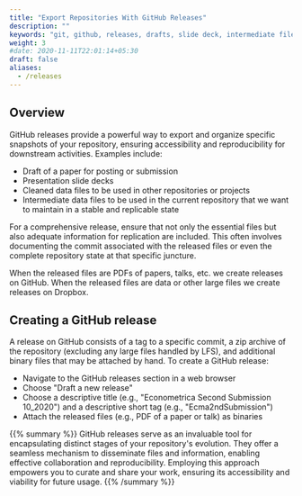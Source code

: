 ```yaml
---
title: "Export Repositories With GitHub Releases"
description: ""
keywords: "git, github, releases, drafts, slide deck, intermediate files, repositories, export"
weight: 3
#date: 2020-11-11T22:01:14+05:30
draft: false
aliases:
  - /releases
---
```


## Overview

GitHub releases provide a powerful way to export and organize specific snapshots of your repository, ensuring accessibility and reproducibility for downstream activities. Examples include:
* Draft of a paper for posting or submission
* Presentation slide decks
* Cleaned data files to be used in other repositories or projects
* Intermediate data files to be used in the current repository that we want to maintain in a stable and replicable state

For a comprehensive release, ensure that not only the essential files but also adequate information for replication are included. This often involves documenting the commit associated with the released files or even the complete repository state at that specific juncture.

When the released files are PDFs of papers, talks, etc. we create releases on GitHub. When the released files are data or other large files we create releases on Dropbox.

## Creating a GitHub release

A release on GitHub consists of a tag to a specific commit, a zip archive of the repository (excluding any large files handled by LFS), and additional binary files that may be attached by hand. To create a GitHub release:
* Navigate to the GitHub releases section in a web browser
* Choose "Draft a new release"
* Choose a descriptive title (e.g., "Econometrica Second Submission 10_2020") and a descriptive short tag (e.g., "Ecma2ndSubmission")
* Attach the released files (e.g., PDF of a paper or talk) as binaries

{{% summary %}}
GitHub releases serve as an invaluable tool for encapsulating distinct stages of your repository's evolution. They offer a seamless mechanism to disseminate files and information, enabling effective collaboration and reproducibility. Employing this approach empowers you to curate and share your work, ensuring its accessibility and viability for future usage.
{{% /summary %}}

